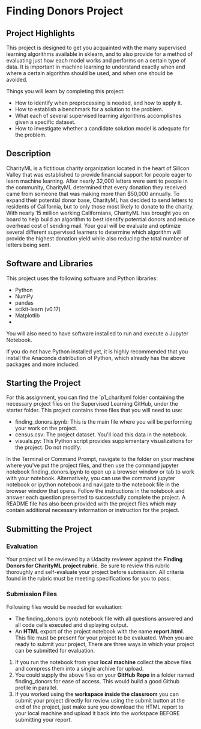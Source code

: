# Finding Donors Project

## Project Highlights
This project is designed to get you acquainted with the many supervised learning algorithms available in sklearn, and to also provide for a method of evaluating just how each model works and performs on a certain type of data. It is important in machine learning to understand exactly when and where a certain algorithm should be used, and when one should be avoided.

Things you will learn by completing this project:

 - How to identify when preprocessing is needed, and how to apply it.
 - How to establish a benchmark for a solution to the problem.
 - What each of several supervised learning algorithms accomplishes given a specific dataset.
 - How to investigate whether a candidate solution model is adequate for the problem.

## Description
CharityML is a fictitious charity organization located in the heart of Silicon Valley that was established to provide financial support for people eager to learn machine learning. After nearly 32,000 letters were sent to people in the community, CharityML determined that every donation they received came from someone that was making more than $50,000 annually. To expand their potential donor base, CharityML has decided to send letters to residents of California, but to only those most likely to donate to the charity. With nearly 15 million working Californians, CharityML has brought you on board to help build an algorithm to best identify potential donors and reduce overhead cost of sending mail. Your goal will be evaluate and optimize several different supervised learners to determine which algorithm will provide the highest donation yield while also reducing the total number of letters being sent.

## Software and Libraries
This project uses the following software and Python libraries:

 - Python
 - NumPy
 - pandas
 - scikit-learn (v0.17)
 - Matplotlib
 - 
You will also need to have software installed to run and execute a Jupyter Notebook.

If you do not have Python installed yet, it is highly recommended that you install the Anaconda distribution of Python, which already has the above packages and more included.

## Starting the Project
For this assignment, you can find the `p1_charityml folder containing the necessary project files on the Supervised Learning GitHub, under the starter folder. This project contains three files that you will need to use:

 - finding_donors.ipynb: This is the main file where you will be performing your work on the project.
 - census.csv: The project dataset. You'll load this data in the notebook.
 - visuals.py: This Python script provides supplementary visualizations for the project. Do not modify.

In the Terminal or Command Prompt, navigate to the folder on your machine where you've put the project files, and then use the command jupyter notebook finding_donors.ipynb to open up a browser window or tab to work with your notebook. Alternatively, you can use the command jupyter notebook or ipython notebook and navigate to the notebook file in the browser window that opens. Follow the instructions in the notebook and answer each question presented to successfully complete the project. A README file has also been provided with the project files which may contain additional necessary information or instruction for the project.

## Submitting the Project
### Evaluation
Your project will be reviewed by a Udacity reviewer against the **Finding Donors for CharityML project rubric**. Be sure to review this rubric thoroughly and self-evaluate your project before submission. All criteria found in the rubric must be meeting specifications for you to pass.

### Submission Files
Following files would be needed for evaluation:

 - The finding_donors.ipynb notebook file with all questions answered and all code cells executed and displaying output.
 - An **HTML** export of the project notebook with the name **report.html**. This file must be present for your project to be evaluated.
When you are ready to submit your project, There are three ways in which your project can be submitted for evaluation.

 1. If you run the notebook from your **local machine** collect the above files and compress them into a single archive for upload.
 2. You could supply the above files on your **GitHub Repo** in a folder named finding_donors for ease of access. This would build a good Github profile in parallel.
 3. If you worked using the **workspace inside the classroom** you can submit your project directly for review using the submit button at the end of the project, just make sure you download the HTML report to your local machine and upload it back into the workspace BEFORE submitting your report.
